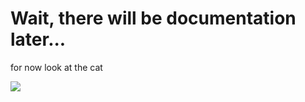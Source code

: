 <h1>Wait, there will be documentation later...</h1>
 <p>for now look at the cat</p>
<img src="https://media.discordapp.net/attachments/1098227258507927592/1237075484215611453/Screenshot_81.png?ex=663afc93&is=6639ab13&hm=8fea222e2d0b8146eee2b7c9cd5ab1f7d3e0b98bb7179680ae6bb5f621bee411&=&format=webp&quality=lossless"></img>
